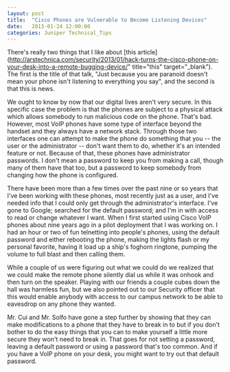 ```yaml
---
layout: post
title:  "Cisco Phones are Vulnerable to Become Listening Devices"
date:   2013-01-24 12:00:00
categories: Juniper Technical_Tips
---
```

There's really two things that I like about [this article](http://arstechnica.com/security/2013/01/hack-turns-the-cisco-phone-on-your-desk-into-a-remote-bugging-device/" title="this" target="_blank"). The first is the title of that talk, "Just because you are paranoid doesn't mean your phone isn't listening to everything you say", and the second is that this is news.

We ought to know by now that our digital lives aren't very secure. In this specific case the problem is that the phones are subject to a physical attack which allows somebody to run malicious code on the phone. That's bad. However, most VoIP phones have some type of interface beyond the handset and they always have a network stack. Through those two interfaces one can attempt to make the phone do something that you -- the user or the administrator -- don't want them to do, whether it's an intended feature or not. Because of that, these phones have administrator passwords. I don't mean a password to keep you from making a call, though many of them have that too, but a password to keep somebody from changing how the phone is configured. 

There have been more than a few times over the past nine or so years that I've been working with these phones, most recently just as a user, and I've needed info that I could only get through the administrator's interface. I've gone to Google; searched for the default password; and I'm in with access to read or change whatever I want. When I first started using Cisco VoIP phones about nine years ago in a pilot deployment that I was working on. I had an hour or two of fun telnetting into people's phones, using the default password and either rebooting the phone, making the lights flash or my personal favorite, having it load up a ship's foghorn ringtone, pumping the volume to full blast and then calling them. 

While a couple of us were figuring out what we could do we realized that we could make the remote phone silently dial us while it was onhook and then turn on the speaker. Playing with our friends a couple cubes down the hall was harmless fun, but we also pointed out to our Security officer that this would enable anybody with access to our campus network to be able to eavesdrop on any phone they wanted.

Mr. Cui and Mr. Solfo have gone a step further by showing that they can make modifications to a phone that they have to break in to but if you don't bother to do the easy things that you can to make yourself a little more secure they won't need to break in. That goes for not setting a password, leaving a default password or using a password that's too common. And if you have a VoIP phone on your desk, you might want to try out that default password.